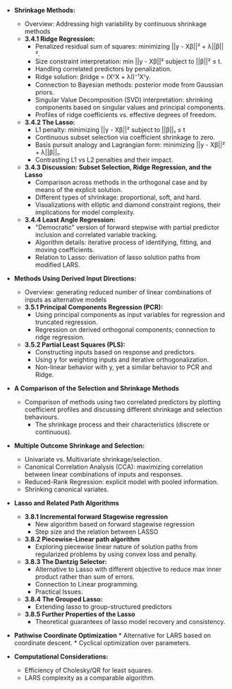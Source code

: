 
*  **Shrinkage Methods:**
    *   Overview: Addressing high variability by continuous shrinkage methods
    *   **3.4.1 Ridge Regression:**
        *   Penalized residual sum of squares: minimizing ||y - Xβ||² + λ||β||².
        *   Size constraint interpretation: min ||y - Xβ||² subject to  ||β||² ≤ t.
        *   Handling correlated predictors by penalization.
        *   Ridge solution: βridge = (XᵀX + λI)⁻¹Xᵀy.
        *   Connection to Bayesian methods: posterior mode from Gaussian priors.
        *   Singular Value Decomposition (SVD) interpretation: shrinking components based on singular values and principal components.
        *   Profiles of ridge coefficients vs. effective degrees of freedom.
    *   **3.4.2 The Lasso:**
        *   L1 penalty: minimizing ||y - Xβ||² subject to ||β||₁ ≤ t
        *   Continuous subset selection via coefficient shrinkage to zero.
        *   Basis pursuit analogy and Lagrangian form: minimizing ||y - Xβ||² + λ||β||₁.
        *   Contrasting L1 vs L2 penalties and their impact.
    *   **3.4.3 Discussion: Subset Selection, Ridge Regression, and the Lasso**
        *   Comparison across methods in the orthogonal case and by means of the explicit solution.
        *    Different types of shrinkage: proportional, soft, and hard.
        *    Visualizations with elliptic and diamond constraint regions, their implications for model complexity.
    *   **3.4.4 Least Angle Regression:**
        *   "Democratic" version of forward stepwise with partial predictor inclusion and correlated variable tracking.
        *   Algorithm details: iterative process of identifying, fitting, and moving coefficients.
        *   Relation to Lasso: derivation of lasso solution paths from modified LARS.

*  **Methods Using Derived Input Directions:**
    *  Overview: generating reduced number of linear combinations of inputs as alternative models
    * **3.5.1 Principal Components Regression (PCR):**
        *   Using principal components as input variables for regression and truncated regression.
        *   Regression on derived orthogonal components; connection to ridge regression.
    * **3.5.2 Partial Least Squares (PLS):**
        *   Constructing inputs based on response and predictors.
        *  Using y for weighting inputs and iterative orthogonalization.
        *  Non-linear behavior with y, yet a similar behavior to PCR and Ridge.

*  **A Comparison of the Selection and Shrinkage Methods**
    *   Comparison of methods using two correlated predictors by plotting coefficient profiles and discussing different shrinkage and selection behaviours.
        * The shrinkage process and their characteristics (discrete or continuous).

*  **Multiple Outcome Shrinkage and Selection:**
    *   Univariate vs. Multivariate shrinkage/selection.
    *   Canonical Correlation Analysis (CCA): maximizing correlation between linear combinations of inputs and responses.
    *   Reduced-Rank Regression: explicit model with pooled information.
    *   Shrinking canonical variates.

*  **Lasso and Related Path Algorithms**
    *   **3.8.1 Incremental forward Stagewise regression**
        * New algorithm based on forward stagewise regression
        * Step size and the relation between LASSO
    *  **3.8.2 Piecewise-Linear path algorithm**
        *  Exploring piecewise linear nature of solution paths from regularized problems by using convex loss and penalty.
    * **3.8.3 The Dantzig Selector:**
        *   Alternative to Lasso with different objective to reduce max inner product rather than sum of errors.
        *   Connection to Linear programming.
        *   Practical Issues.
    *   **3.8.4 The Grouped Lasso:**
        *   Extending lasso to group-structured predictors
    *   **3.8.5 Further Properties of the Lasso**
        *   Theoretical guarantees of lasso model recovery and consistency.

*  **Pathwise Coordinate Optimization**
        *   Alternative for LARS based on coordinate descent.
        *   Cyclical optimization over parameters.

*  **Computational Considerations:**
    *   Efficiency of Cholesky/QR for least squares.
    *   LARS complexity as a comparable algorithm.